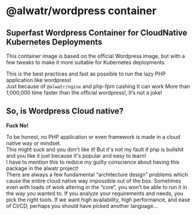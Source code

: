 # @alwatr/wordpress container

## Superfast Wordpress Container for CloudNative Kubernetes Deployments

This container image is based on the official Wordpress image, but with a few tweaks to make it more suitable for Kubernetes deployments.

This is the best practices and fast as possible to run the lazy PHP application like wordpress!  
Just because of `@alwatr/nginx` and php-fpm cashing It can work More than 1,000,000 time faster than the official wordpress!, It’s not a joke!

## So, is Wordpress Cloud native?

**Fuck No!**

To be honest, no PHP application or even framework is made in a cloud native way or mindset.  
This might suck and you don't like it! But it's not my fault if php is bullshit and you like it just because it's popular and easy to learn!  
I have to mention this to reduce my guilty conscience about having this package in the alwatr project!  
There are always a few fundamental “architecture design” problems which cause the entire cloud native way impossible out of the box. Sometimes even with loads of work altering in the “core”, you won’t be able to run it in the way you wanted to.
If you analyze your requirements and needs, you pick the right tools. If we want high availability, high performance, and ease of CI/CD, perhaps you should have picked another language…
